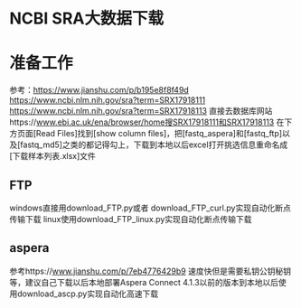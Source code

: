 # NCBI SRA大数据下载
# 准备工作
参考：https://www.jianshu.com/p/b195e8f8f49d
https://www.ncbi.nlm.nih.gov/sra?term=SRX17918111
https://www.ncbi.nlm.nih.gov/sra?term=SRX17918113
直接去数据库网站https://www.ebi.ac.uk/ena/browser/home搜SRX17918111和SRX17918113
在下方页面[Read Files]找到[show column files]，把[fastq_aspera]和[fastq_ftp]以及[fastq_md5]之类的都记得勾上，下载到本地以后excel打开挑选信息重命名成[下载样本列表.xlsx]文件
## FTP
windows直接用download_FTP.py或者 download_FTP_curl.py实现自动化断点传输下载
linux使用download_FTP_linux.py实现自动化断点传输下载
## aspera
参考https://www.jianshu.com/p/7eb4776429b9
速度快但是需要私钥公钥秘钥等，建议自己下载以后本地部署Aspera Connect 4.1.3以前的版本到本地以后使用download_ascp.py实现自动化高速下载